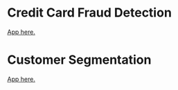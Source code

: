 # Credit Card Fraud Detection

[App here.](https://colab.research.google.com/drive/1mZx11uWuF_eF792PeUqIV52D0q2213Yp?usp=sharing)

# Customer Segmentation

[App here.](https://colab.research.google.com/drive/11zyHjcdarF3xS9UztfYL4jB6ZtNKI6aK?usp=sharing)
